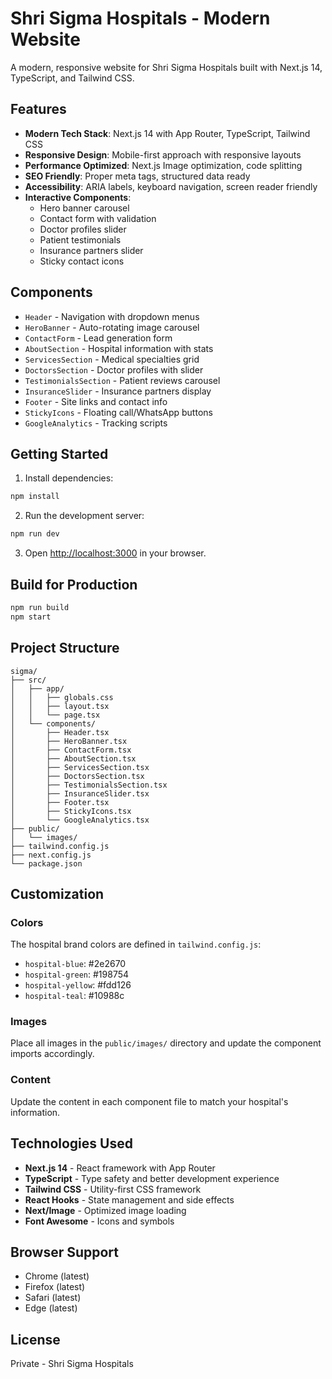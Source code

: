 # Shri Sigma Hospitals - Modern Website

A modern, responsive website for Shri Sigma Hospitals built with Next.js 14, TypeScript, and Tailwind CSS.

## Features

- **Modern Tech Stack**: Next.js 14 with App Router, TypeScript, Tailwind CSS
- **Responsive Design**: Mobile-first approach with responsive layouts
- **Performance Optimized**: Next.js Image optimization, code splitting
- **SEO Friendly**: Proper meta tags, structured data ready
- **Accessibility**: ARIA labels, keyboard navigation, screen reader friendly
- **Interactive Components**: 
  - Hero banner carousel
  - Contact form with validation
  - Doctor profiles slider
  - Patient testimonials
  - Insurance partners slider
  - Sticky contact icons

## Components

- `Header` - Navigation with dropdown menus
- `HeroBanner` - Auto-rotating image carousel
- `ContactForm` - Lead generation form
- `AboutSection` - Hospital information with stats
- `ServicesSection` - Medical specialties grid
- `DoctorsSection` - Doctor profiles with slider
- `TestimonialsSection` - Patient reviews carousel
- `InsuranceSlider` - Insurance partners display
- `Footer` - Site links and contact info
- `StickyIcons` - Floating call/WhatsApp buttons
- `GoogleAnalytics` - Tracking scripts

## Getting Started

1. Install dependencies:
```bash
npm install
```

2. Run the development server:
```bash
npm run dev
```

3. Open [http://localhost:3000](http://localhost:3000) in your browser.

## Build for Production

```bash
npm run build
npm start
```

## Project Structure

```
sigma/
├── src/
│   ├── app/
│   │   ├── globals.css
│   │   ├── layout.tsx
│   │   └── page.tsx
│   └── components/
│       ├── Header.tsx
│       ├── HeroBanner.tsx
│       ├── ContactForm.tsx
│       ├── AboutSection.tsx
│       ├── ServicesSection.tsx
│       ├── DoctorsSection.tsx
│       ├── TestimonialsSection.tsx
│       ├── InsuranceSlider.tsx
│       ├── Footer.tsx
│       ├── StickyIcons.tsx
│       └── GoogleAnalytics.tsx
├── public/
│   └── images/
├── tailwind.config.js
├── next.config.js
└── package.json
```

## Customization

### Colors
The hospital brand colors are defined in `tailwind.config.js`:
- `hospital-blue`: #2e2670
- `hospital-green`: #198754
- `hospital-yellow`: #fdd126
- `hospital-teal`: #10988c

### Images
Place all images in the `public/images/` directory and update the component imports accordingly.

### Content
Update the content in each component file to match your hospital's information.

## Technologies Used

- **Next.js 14** - React framework with App Router
- **TypeScript** - Type safety and better development experience
- **Tailwind CSS** - Utility-first CSS framework
- **React Hooks** - State management and side effects
- **Next/Image** - Optimized image loading
- **Font Awesome** - Icons and symbols

## Browser Support

- Chrome (latest)
- Firefox (latest)
- Safari (latest)
- Edge (latest)

## License

Private - Shri Sigma Hospitals